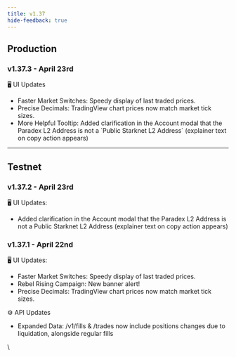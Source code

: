 ```yaml
---
title: v1.37
hide-feedback: true
---
```


## Production

### v1.37.3 - April 23rd

🖥️  UI Updates

* Faster Market Switches: Speedy display of last traded prices.
* Precise Decimals: TradingView chart prices now match market tick sizes.
* More Helpful Tooltip: Added clarification in the Account modal that the Paradex L2 Address is not a \`Public Starknet L2 Address\` (explainer text on copy action appears)

***

## Testnet

### v1.37.2 - April 23rd

🖥️   UI Updates:

* Added clarification in the Account modal that the Paradex L2 Address is not a Public Starknet L2 Address (explainer text on copy action appears)

### v1.37.1 - April 22nd

🖥️    UI Updates:

* Faster Market Switches: Speedy display of last traded prices.
* Rebel Rising Campaign: New banner alert!
* Precise Decimals: TradingView chart prices now match market tick sizes.

⚙️  API Updates

* Expanded Data: /v1/fills & /trades now include positions changes due to liquidation, alongside regular fills

\
